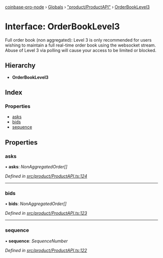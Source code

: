 [coinbase-pro-node](../README.md) › [Globals](../globals.md) › ["product/ProductAPI"](../modules/_product_productapi_.md) › [OrderBookLevel3](_product_productapi_.orderbooklevel3.md)

# Interface: OrderBookLevel3

Full order book (non aggregated): Level 3 is only recommended for users wishing to maintain a full real-time order book using the websocket stream. Abuse of Level 3 via polling will cause your access to be limited or blocked.

## Hierarchy

- **OrderBookLevel3**

## Index

### Properties

- [asks](_product_productapi_.orderbooklevel3.md#asks)
- [bids](_product_productapi_.orderbooklevel3.md#bids)
- [sequence](_product_productapi_.orderbooklevel3.md#sequence)

## Properties

### asks

• **asks**: _NonAggregatedOrder[]_

_Defined in [src/product/ProductAPI.ts:124](https://github.com/bennyn/coinbase-pro-node/blob/411b7a7/src/product/ProductAPI.ts#L124)_

---

### bids

• **bids**: _NonAggregatedOrder[]_

_Defined in [src/product/ProductAPI.ts:123](https://github.com/bennyn/coinbase-pro-node/blob/411b7a7/src/product/ProductAPI.ts#L123)_

---

### sequence

• **sequence**: _SequenceNumber_

_Defined in [src/product/ProductAPI.ts:122](https://github.com/bennyn/coinbase-pro-node/blob/411b7a7/src/product/ProductAPI.ts#L122)_

